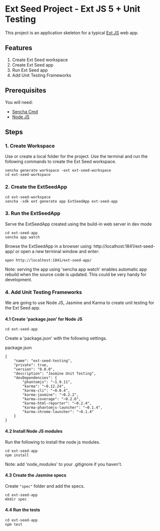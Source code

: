 # Ext Seed Project - Ext JS 5 + Unit Testing

This project is an application skeleton for a typical [Ext JS](http://www.sencha.com/products/extjs/) web app.

## Features

1. Create Ext Seed workspace
2. Create Ext Seed app
3. Run Ext Seed app
4. Add Unit Testing Frameworks

## Prerequisites

You will need:
- [Sencha Cmd](http://www.sencha.com/products/sencha-cmd/)
- [Node JS](http://nodejs.org/)

## Steps

### 1. Create Workspace

Use or create a local folder for the project. Use the terminal and run the following commands to create the Ext Seed workspace.

```
sencha generate workspace -ext ext-seed-workspace
cd ext-seed-workspace
```

### 2. Create the ExtSeedApp

```
cd ext-seed-workspace
sencha -sdk ext generate app ExtSeedApp ext-seed-app
```

### 3. Run the ExtSeedApp

Serve the ExtSeedApp created using the build-in web server in dev mode

```
cd ext-seed-app
sencha app watch
```

Browse the ExtSeedApp in a browser using: http://localhost:1841/ext-seed-app/ or open a new terminal window and enter:

```
open http://localhost:1841/ext-seed-app/
```

Note: serving the app using 'sencha app watch' enables automatic app rebuild when the source code is updated. This could be very handy for development.

### 4. Add Unit Testing Frameworks

We are going to use Node JS, Jasmine and Karma to create unit testing for the Ext Seed app.

#### 4.1 Create 'package.json' for Node JS

```
cd ext-seed-app
```
Create a 'package.json' with the following settings.

package.json
```
{
    "name": "ext-seed-testing",
    "private": true,
    "version": "0.0.0",
    "description": "Jasmine Unit Testing",
    "devDependencies": {
        "phantomjs": "~1.9.11",
        "karma": "~0.12.24",
        "karma-cli": "~0.0.4",
        "karma-jasmine": "~0.2.2",
        "karma-coverage": "~0.2.6",
        "karma-html-reporter": "~0.2.4",
        "karma-phantomjs-launcher": "~0.1.4",
        "karma-chrome-launcher": "~0.1.4"
    }
}
```

#### 4.2 Install Node JS modules

Run the following to install the node js modules.

```
cd ext-seed-app
npm install
```
Note: add 'node_modules' to your .gitignore if you haven't.

#### 4.3 Create the Jasmine specs

Create `"spec"` folder and add the specs.

```
cd ext-seed-app
mkdir spec
```

#### 4.4 Run the tests

```
cd ext-seed-app
npm test
```